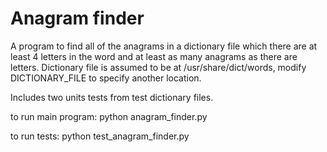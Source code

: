 # Anagram finder

A program to find all of the anagrams in a dictionary file which there are at 
least 4 letters in the word and at least as many anagrams as there are letters.
Dictionary file is assumed to be at /usr/share/dict/words, modify
DICTIONARY_FILE to specify another location.

Includes two units tests from test dictionary files.

to run main program:
python anagram_finder.py

to run tests:
python test_anagram_finder.py

